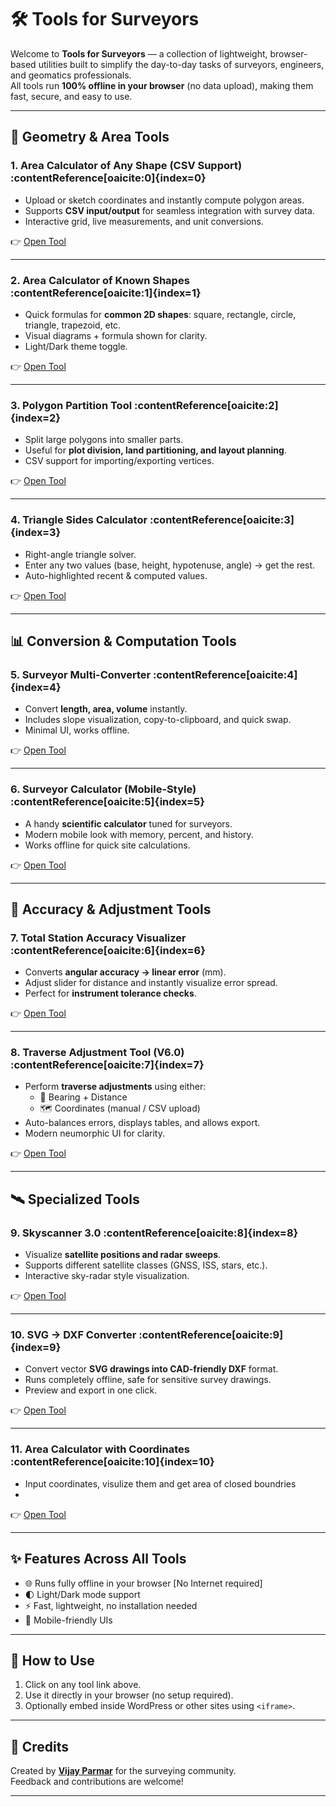 # 🛠️ Tools for Surveyors

Welcome to **Tools for Surveyors** — a collection of lightweight, browser-based utilities built to simplify the day-to-day tasks of surveyors, engineers, and geomatics professionals.  
All tools run **100% offline in your browser** (no data upload), making them fast, secure, and easy to use.

---

## 📐 Geometry & Area Tools

### 1. **Area Calculator of Any Shape (CSV Support)** :contentReference[oaicite:0]{index=0}
- Upload or sketch coordinates and instantly compute polygon areas.  
- Supports **CSV input/output** for seamless integration with survey data.  
- Interactive grid, live measurements, and unit conversions.

👉 [Open Tool](https://thevijayparmar.github.io/Tools_for_Surveyors/Area%20Calculator%20of%20Any%20Shape%20with%20CSV.html)

---

### 2. **Area Calculator of Known Shapes** :contentReference[oaicite:1]{index=1}
- Quick formulas for **common 2D shapes**: square, rectangle, circle, triangle, trapezoid, etc.  
- Visual diagrams + formula shown for clarity.  
- Light/Dark theme toggle.

👉 [Open Tool](https://thevijayparmar.github.io/Tools_for_Surveyors/Area%20Calculator%20of%20Known%20Shapes.html)

---

### 3. **Polygon Partition Tool** :contentReference[oaicite:2]{index=2}
- Split large polygons into smaller parts.  
- Useful for **plot division, land partitioning, and layout planning**.  
- CSV support for importing/exporting vertices.

👉 [Open Tool](https://thevijayparmar.github.io/Tools_for_Surveyors/Polygon-Partition-Tool.html)

---

### 4. **Triangle Sides Calculator** :contentReference[oaicite:3]{index=3}
- Right-angle triangle solver.  
- Enter any two values (base, height, hypotenuse, angle) → get the rest.  
- Auto-highlighted recent & computed values.

👉 [Open Tool](https://thevijayparmar.github.io/Tools_for_Surveyors/Triangle%20Sides%20Calculator.html)

---

## 📊 Conversion & Computation Tools

### 5. **Surveyor Multi-Converter** :contentReference[oaicite:4]{index=4}
- Convert **length, area, volume** instantly.  
- Includes slope visualization, copy-to-clipboard, and quick swap.  
- Minimal UI, works offline.

👉 [Open Tool](https://thevijayparmar.github.io/Tools_for_Surveyors/Linear,%20Area,%20Volume%20Converter.html)

---

### 6. **Surveyor Calculator (Mobile-Style)** :contentReference[oaicite:5]{index=5}
- A handy **scientific calculator** tuned for surveyors.  
- Modern mobile look with memory, percent, and history.  
- Works offline for quick site calculations.

👉 [Open Tool](https://thevijayparmar.github.io/Tools_for_Surveyors/Surveyor%20Calculator.html)

---

## 📡 Accuracy & Adjustment Tools

### 7. **Total Station Accuracy Visualizer** :contentReference[oaicite:6]{index=6}
- Converts **angular accuracy → linear error** (mm).  
- Adjust slider for distance and instantly visualize error spread.  
- Perfect for **instrument tolerance checks**.

👉 [Open Tool](https://thevijayparmar.github.io/Tools_for_Surveyors/Total%20Station%20Accuracy%20Visualizer.html)

---

### 8. **Traverse Adjustment Tool (V6.0)** :contentReference[oaicite:7]{index=7}
- Perform **traverse adjustments** using either:
  - 📐 Bearing + Distance  
  - 🗺️ Coordinates (manual / CSV upload)  
- Auto-balances errors, displays tables, and allows export.  
- Modern neumorphic UI for clarity.

👉 [Open Tool](https://thevijayparmar.github.io/Tools_for_Surveyors/Traverse%20adjustment%20tool%20V6.0.html)

---

## 🛰️ Specialized Tools

### 9. **Skyscanner 3.0** :contentReference[oaicite:8]{index=8}
- Visualize **satellite positions and radar sweeps**.  
- Supports different satellite classes (GNSS, ISS, stars, etc.).  
- Interactive sky-radar style visualization.

👉 [Open Tool](https://thevijayparmar.github.io/Tools_for_Surveyors/Skyscanner%203.0.html)

---

### 10. **SVG → DXF Converter** :contentReference[oaicite:9]{index=9}
- Convert vector **SVG drawings into CAD-friendly DXF** format.  
- Runs completely offline, safe for sensitive survey drawings.  
- Preview and export in one click.

👉 [Open Tool](https://thevijayparmar.github.io/Tools_for_Surveyors/SVG%20to%20DXF%20Converter.html)

---
### 11. **Area Calculator with Coordinates** :contentReference[oaicite:10]{index=10}
- Input coordinates, visulize them and get area of closed boundries
- 
👉 [Open Tool](https://thevijayparmar.github.io/Tools_for_Surveyors/Area%20Calculator%20of%20Any%20Shape.html)

---
## ✨ Features Across All Tools
- 🌐 Runs fully offline in your browser  [No Internet required]
- 🌓 Light/Dark mode support  
- ⚡ Fast, lightweight, no installation needed  
- 📲 Mobile-friendly UIs  

---

## 🚀 How to Use
1. Click on any tool link above.  
2. Use it directly in your browser (no setup required).  
3. Optionally embed inside WordPress or other sites using `<iframe>`.

---

## 🙌 Credits
Created by **[Vijay Parmar](https://github.com/thevijayparmar)** for the surveying community.  
Feedback and contributions are welcome!

---

